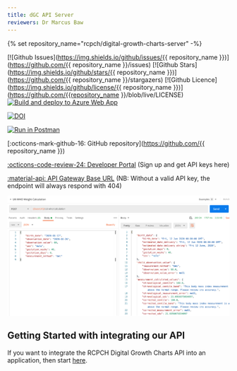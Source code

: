 ```yaml
---
title: dGC API Server
reviewers: Dr Marcus Baw
---
```


{% set repository_name="rcpch/digital-growth-charts-server" -%}

[![Github Issues](https://img.shields.io/github/issues/{{ repository_name }})](https://github.com/{{ repository_name }}/issues)
[![Github Stars](https://img.shields.io/github/stars/{{ repository_name }})](https://github.com/{{ repository_name }}/stargazers)
[![Github Licence](https://img.shields.io/github/license/{{ repository_name }})](https://github.com/{{repository_name }}/blob/live/LICENSE)
[![Build and deploy to Azure Web App](https://github.com/rcpch/digital-growth-charts-server/actions/workflows/live-deploy-to-server-on-release.yml/badge.svg)](https://github.com/rcpch/digital-growth-charts-server/actions/workflows/live-deploy-to-server-on-release.yml)

<!-- Zenodo citation link -->
[![DOI](https://zenodo.org/badge/261587883.svg)](https://zenodo.org/badge/latestdoi/261587883)

[![Run in Postman](https://run.pstmn.io/button.svg)](https://god.gw.postman.com/run-collection/202702-d1daf1c6-3a4c-469d-be2a-e2fcf3d84090?action=collection%2Ffork&collection-url=entityId%3D202702-d1daf1c6-3a4c-469d-be2a-e2fcf3d84090%26entityType%3Dcollection%26workspaceId%3Dd868b72e-0677-4b67-9283-112363b1f5ac#?env%5BLIVE%20api.rcpch.ac.uk%5D=W3sia2V5IjoiYmFzZVVybCIsInZhbHVlIjoiaHR0cHM6Ly9hcGkucmNwY2guYWMudWsvZ3Jvd3RoL3YxIiwiZW5hYmxlZCI6dHJ1ZSwidHlwZSI6ImRlZmF1bHQiLCJzZXNzaW9uVmFsdWUiOiJodHRwczovL2FwaS5yY3BjaC5hYy51ay9ncm93dGgvdjEiLCJzZXNzaW9uSW5kZXgiOjB9LHsia2V5IjoiYXBpS2V5IiwidmFsdWUiOiJJTlNFUlRfWU9VUl9BUElfS0VZX0hFUkUiLCJlbmFibGVkIjp0cnVlLCJ0eXBlIjoic2VjcmV0Iiwic2Vzc2lvblZhbHVlIjoiSU5TRVJUX1lPVVJfQVBJX0tFWV9IRVJFIiwic2Vzc2lvbkluZGV4IjoxfV0=)

[:octicons-mark-github-16: GitHub repository](https://github.com/{{ repository_name }})

[:octicons-code-review-24: Developer Portal](https://forum.rcpch.tech/) (Sign up and get API keys here)

[:material-api: API Gateway Base URL](https://api.rcpch.ac.uk) (NB: Without a valid API key, the endpoint will always respond with 404)

![api_server_postman](../_assets/_images/api_server_postman.png)

## Getting Started with integrating our API

If you want to integrate the RCPCH Digital Growth Charts API into an application, then start [here](../integrator/getting-started.md).
